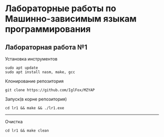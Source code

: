 # Лабораторные работы по Машинно-зависимым языкам программирования

## Лабораторная работа №1

Установка инструментов
```shell
sudo apt update
sudo apt install nasm, make, gcc
```

Клонирование репозитория
```shell
git clone https://github.com/IglFox/MZYAP
```

Запуск(в корне репозитория)
```shell
cd lr1 && make && ./lr1.exe
```

---

Очистка 
```shell
cd lr1 && make clean
```
